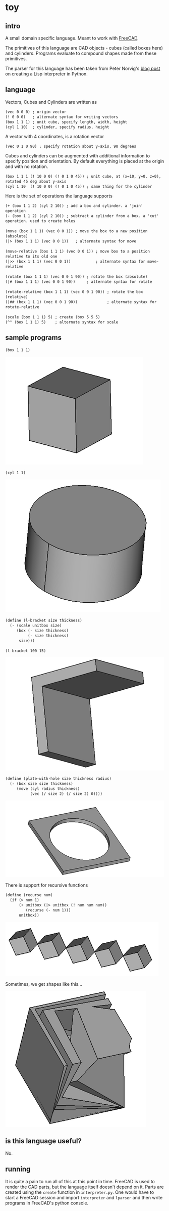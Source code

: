 # toy

## intro

A small domain specific language. Meant to work with [FreeCAD](https://www.freecadweb.org/).

The primitives of this language are CAD objects - cubes (called boxes here) and cylinders. Programs evaluate
to compound shapes made from these primitives.

The parser for this language has been taken from Peter Norvig's [blog post](http://norvig.com/lispy.html)
on creating a Lisp interpreter in Python.

## language

Vectors, Cubes and Cylinders are written as
```
(vec 0 0 0) ; origin vector
(! 0 0 0)   ; alternate syntax for writing vectors
(box 1 1 1) ; unit cube, specify length, width, height
(cyl 1 10)  ; cylinder, specify radius, height
```

A vector with 4 coordinates, is a rotation vector
```
(vec 0 1 0 90) ; specify rotation about y-axis, 90 degrees
```

Cubes and cylinders can be augmented with additional information to specify position and orientation.
By default everything is placed at the origin and with no rotation.
```
(box 1 1 1 (! 10 0 0) (! 0 1 0 45)) ; unit cube, at (x=10, y=0, z=0), rotated 45 deg about y-axis
(cyl 1 10  (! 10 0 0) (! 0 1 0 45)) ; same thing for the cylinder
```

Here is the set of operations the language supports
```
(+ (box 1 1 2) (cyl 2 10)) ; add a box and cylinder. a 'join' operation
(- (box 1 1 2) (cyl 2 10)) ; subtract a cylinder from a box. a 'cut' operation. used to create holes

(move (box 1 1 1) (vec 0 0 1)) ; move the box to a new position (absolute)
(|> (box 1 1 1) (vec 0 0 1))   ; alternate syntax for move

(move-relative (box 1 1 1) (vec 0 0 1)) ; move box to a position relative to its old one
(|>> (box 1 1 1) (vec 0 0 1))           ; alternate syntax for move-relative

(rotate (box 1 1 1) (vec 0 0 1 90)) ; rotate the box (absolute)
(|# (box 1 1 1) (vec 0 0 1 90))     ; alternate syntax for rotate

(rotate-relative (box 1 1 1) (vec 0 0 1 90)) ; rotate the box (relative)
(|## (box 1 1 1) (vec 0 0 1 90))             ; alternate syntax for rotate-relative

(scale (box 1 1 1) 5) ; create (box 5 5 5)
(^^ (box 1 1 1) 5)    ; alternate syntax for scale
```

## sample programs

```
(box 1 1 1)
```

![unitbox](https://github.com/bluerama/cadtoy/blob/master/img/unitbox.png)

```
(cyl 1 1)
```

![unitcyl](https://github.com/bluerama/cadtoy/blob/master/img/unitcyl.png)

```
(define (l-bracket size thickness)
  (- (scale unitbox size)
     (box (- size thickness)
          (- size thickness)
	  size)))

(l-bracket 100 15)
```

![l-bracket](https://github.com/bluerama/cadtoy/blob/master/img/l-bracket.png)


```
(define (plate-with-hole size thickness radius)
  (- (box size size thickness)
     (move (cyl radius thickness)
           (vec (/ size 2) (/ size 2) 0))))
```

![plate-with-hold](https://github.com/bluerama/cadtoy/blob/master/img/pwh.png)


There is support for recursive functions

```
(define (recurse num)
  (if (> num 1)
      (+ unitbox (|> unitbox (! num num num))
         (recurse (- num 1)))
      unitbox))
```

![recurse](https://github.com/bluerama/cadtoy/blob/master/img/recurse1.png)


Sometimes, we get shapes like this...

![weird](https://github.com/bluerama/cadtoy/blob/master/img/weird2.png)



## is this language useful?

No.

## running

It is quite a pain to run all of this at this point in time. FreeCAD is used to render
the CAD parts, but the language itself doesn't depend on it. Parts are created using
the `create` function in `interpreter.py`. One would have to start a FreeCAD session
and import `interpreter` and `lparser` and then write programs in FreeCAD's python
console.

